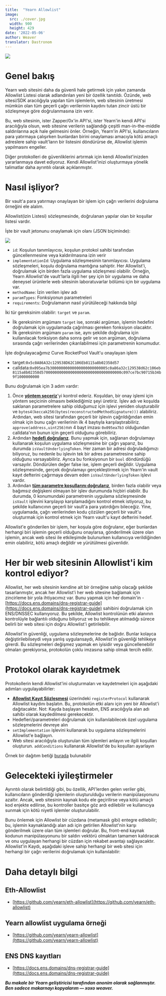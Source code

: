 ```yaml
---
title:  "Yearn Allowlist"
image:
  src: ./cover.jpg
  width: 900
  height: 429
date: '2022-05-06'
author: Weaver
translator: Dastronom
---
```


![](cover.jpg?w=900&h=429)

# Genel bakış

Yearn web sitesini daha da güvenli hale getirmek için yakın zamanda Allowlist Listesi olarak adlandırılan yeni bir özellik tanıtıldı. Özünde, web sitesi/SDK aracılığıyla yapılan tüm işlemlerin, web sitesinin üretmesi mümkün olan tüm geçerli çağrı verilerinin kaydını tutan zincir üstü bir sözleşmeye göre doğrulanmasına izin verir.

Bu, web sitesinin, ister Zapper/0x'in API'si, ister Yearn'in kendi API'si aracılığıyla olsun, web sitesine verilerin sağlandığı çeşitli man-in-the-middle saldırılarına açık hale gelmesini önler. Örneğin, Yearn'in API'si, kullanıcıların para yatırmaya çalışırken bunlardan birini onaylaması amacıyla kötü amaçlı adreslere sahip vault'ların bir listesini döndürürse de, Allowlist işlemin yapılmasını engeller.

Diğer protokolleri de güvenliklerini artırmak için kendi Allowlist'inizden yararlanmaya davet ediyoruz. Kendi Allowlist'inizi oluşturmaya yönelik talimatlar daha ayrıntılı olarak açıklanmıştır.

# Nasıl işliyor?

Bir vault'a para yatırmayı onaylayan bir işlem için çağrı verilerini doğrulama örneğini ele alalım.

Allowlist(izin Listesi) sözleşmesinde, doğrulanan yapılar olan bir koşullar listesi vardır.

İşte bir vault jetonunu onaylamak için olanı (JSON biçiminde):

![](image2.jpg?w=900&h=292)

-   `id`: Koşulun tanımlayıcısı, koşulun protokol sahibi tarafından güncellenmesine veya kaldırılmasına izin verir
-   `implementationId`: Uygulama sözleşmesinin tanımlayıcısı. Uygulama sözleşmeleri, koşulu doğrulama mantığına sahiptir. Her Allowlist'i, doğrulamak için birden fazla uygulama sözleşmesi olabilir. Örneğin, Yearn Allowlist'de vault'larla ilgili her şey için bir uygulama ve daha deneysel ürünlerle web sitesinin laboratuvarlar bölümü için bir uygulama var.
-   `methodName`: İzin verilen işlev adı
-   `paramTypes`: Fonksiyonun parametreleri
-   `requirements`: Doğrulamanın nasıl yürütüleceği hakkında bilgi

İki tür gereksinim olabilir:  `target`  ve  `param`.

-   İlk gereksinim argümanı  `target`  ise, sonraki argüman, işlemin hedefini doğrulamak için uygulamada çağrılması gereken fonksiyon olacaktır.
-   İlk gereksinim argümanı  `param`  ise, aynı şekilde doğrulama için kullanılacak fonksiyon daha sonra gelir ve son argüman, doğrulama sırasında çağrı verilerinden çıkarılabilmesi için parametrenin konumudur.

İşte doğrulayacağımız Curve RocketPool Vault'u onaylayan işlem

-   target:`0x5c0A86A32c129538D62C106Eb8115a8b02358d57`
-   calldata:`0x095ea7b30000000000000000000000005c0a86a32c129538d62c106eb8115a8b02358d570000000000000000000000000000000000c097ce7bc90715b34b9f1000000000`

Bunu doğrulamak için 3 adım vardır:

1. Önce [**yöntem seçeriz**](https://github.com/yearn/eth-allowlist/blob/03f2a9ad5716abd0dbfc6d45885f5d6a04061edc/contracts/libraries/CalldataValidation.sol#L72)'yi kontrol ederiz. Koşuldan, bir onay işlemi için yöntem seçicinin olmasını beklediğimiz şeyi üretiriz. İşlev adı ve koşulda saklanan parametrelere sahip olduğumuz için işlevi yeniden oluşturabilir ve `bytes4(keccak256(bytes(reconstructedMethodSignature)))` alabiliriz. Ardından, web sitesi tarafından geçerli bir işlevin çağrıldığından emin olmak için bunu çağrı verilerinin ilk 4 baytıyla karşılaştırabiliriz. `approve(address,uint256)`nın 4 bayt imzası `0x095ea7b3` olduğundan calldata'nın bunun için geçerli olduğunu görebiliriz.
2. Ardından [**hedefi doğrularız**](https://github.com/yearn/eth-allowlist/blob/03f2a9ad5716abd0dbfc6d45885f5d6a04061edc/contracts/libraries/CalldataValidation.sol#L50). Bunu yapmak için, sağlanan doğrulamayı kullanarak koşulun uygulama sözleşmesine bir çağrı yaparız, bu durumda `isVaultUnderlyingToken`. Her zaman bir adresi doğruladığımızı biliyoruz, bu nedenle bu işlevin tek bir adres parametresine sahip olduğunu varsayabiliriz. Ayrıca bu fonksiyonun bir  `bool`  döndürdüğü varsayılır. Döndürülen değer false ise, işlem geçerli değildir. Uygulama sözleşmesinde, gerçek doğrulamayı gerçekleştirmek için Yearn'in vault kayıt defterini çağırmaya devam eden  `isVaultUnderlyingToken`  işlevi vardır.
3. Ardından [**tüm parametre koşullarını doğrularız**](https://github.com/yearn/eth-allowlist/blob/03f2a9ad5716abd0dbfc6d45885f5d6a04061edc/contracts/libraries/CalldataValidation.sol#L95), birden fazla olabilir veya bağımsız değişkeni olmayan bir işlev durumunda hiçbiri olabilir. Bu durumda, 0 konumundaki parametrenin uygulama sözleşmesinde `isVault`  işlevini karşılayıp karşılamadığını kontrol etmek istiyoruz, bu şekilde kullanıcının geçerli bir vault'a para yatırdığını bileceğiz. Yine, uygulamada, çağrı verilerinden kodu çözülen geçerli bir vault'u oluşturmak için kontrol etmek için Yearn vault'u kayıt defterini hedef.

Allowlist'e gönderilen bir işlem, her koşula göre doğrulanır, eğer bunlardan herhangi biri işlemin geçerli olduğunu onaylarsa, gönderilmek üzere olan işlemin, ancak web sitesi ile etkileşimde bulunurken kullanıcıya verildiğinden emin olabiliriz, kötü amaçlı değildir ve yürütülmesi güvenlidir.

# Her bir web sitesinin Allowlist'i kim kontrol ediyor?

Allowlist, her web sitesinin kendine ait bir örneğine sahip olacağı şekilde tasarlanmıştır, ancak her Allowlist'i her web sitesine bağlamak için zincirleme bir yola ihtiyacımız var. Bunu yapmak için her domain'in - [https://docs.ens.domains/dns-registrar-guide](https://docs.ens.domains/dns-registrar-guide) sahibini doğrulamak için ENS/DNSSEC kullanıyoruz. Bu şekilde, Allowlist kontrolünün etki alanının kontrolüyle bağlantılı olduğunu biliyoruz ve bu tehlikeye atılmadığı sürece belirli bir web sitesi için doğru Allowlist'i getirilebilir.

Allowlist'in güvenliği, uygulama sözleşmelerine de bağlıdır. Bunlar kolayca değiştirilebilseydi veya yanlış uygulansaydı, Allowlist'in güvenliği tehlikeye girerdi. Bu sözleşmeleri değişmez yapmak en iyisidir veya güncellenebilir olmaları gerekiyorsa, protokolün çoklu imzasına sahip olmak tercih edilir.

# Protokol olarak kayıdetmek

Protokollerin kendi Allowlist'ini oluşturmaları ve kaydetmeleri için aşağıdaki adımları uygulayabilirler:

-   [**Allowlist Kayıt Sözleşmesi**](https://etherscan.io/address/0xb39c4EF6c7602f1888E3f3347f63F26c158c0336) üzerindeki `registerProtocol` kullanarak Allowlist kaydını başlatın. Bu, protokolün etki alanı için yeni bir Allowlist'i dağıtacaktır. Not: Kayda başlayan hesabın, ENS aracılığıyla alan adı sahibi olarak kaydedilmesi gerekecektir.
-   Hedefleri/parametreleri doğrulamak için kullanılabilecek özel uygulama sözleşmelerini devreye alın
-   `setImplementation`  işlevini kullanarak bu uygulama sözleşmelerini Allowlist'e bağlayın.
-   Web sitesi aracılığıyla oluşturulan tüm işlemleri anlayın ve ilgili koşulları oluşturun.  `addConditions`  kullanarak Allowlist'de bu koşulları ayarlayın

Örnek bir dağıtım betiği [burada](https://github.com/yearn/yearn-allowlist/blob/main/scripts/chains/250/deploy.py) bulunabilir

# Gelecekteki iyileştirmeler

Ayrıntılı olarak belirtildiği gibi, bu özellik, API'lerden gelen veriler gibi, kullanıcıların gönderdiği işlemlerin oluşturulduğu verilerin manipülasyonunu azaltır. Ancak, web sitesinin kaynak kodu ele geçirilirse veya kötü amaçlı kod enjekte edilirse, bu kontroller basitçe göz ardı edilebilir ve kullanıcıya sunmak için kötü niyetli işlemler oluşturulabilir.

Bunu önlemek için Allowlist bir cüzdana (metamask gibi) entegre edilebilir; bu, işlemin kaynaklandığı alan adı için getirilen Allowlist'nin karşı gönderilmek üzere olan tüm işlemleri doğrular. Bu, front-end kaynak kodunun manipülasyonunu bir saldırı vektörü olmaktan tamamen kaldıracak ve onu uygulayan herhangi bir cüzdan için rekabet avantajı sağlayacaktır. Allowlist'in Kaydı, aşağıdaki işleve sahip herhangi bir web sitesi için herhangi bir çağrı verilerini doğrulamak için kullanılabilir:

# Daha detaylı bilgi

## Eth-Allowlist

-   [https://github.com/yearn/eth-allowlist](https://github.com/yearn/eth-allowlist)


##  Yearn allowlist uygulama örneği

-   [https://github.com/yearn/yearn-allowlist](https://github.com/yearn/yearn-allowlist)

##  ENS DNS kayıtları

-   [https://docs.ens.domains/dns-registrar-guide](https://docs.ens.domains/dns-registrar-guide)

**_Bu makale bir Yearn geliştiricisi tarafından anonim olarak sağlanmıştır.
Ben sadece makarnayı kopyalarım — xoxo weaver._**
